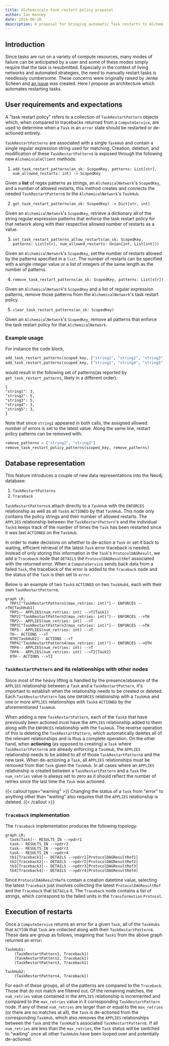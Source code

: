 ```yaml
---
title: Alchemiscale task restart policy proposal
author: Ian Kenney
date: 2024-06-20
description: A proposal for bringing automatic Task restarts to Alchemiscale, decreasing the need for users to manually intervene when resubmitting Tasks.
---
```


## Introduction

Since tasks are run on a variety of compute resources, many modes of failure can be anticipated by a user and some of these modes simply require that the task is resubmitted.
Especially in the context of living networks and automated strategies, the need to manually restart tasks is needlessly cumbersome.
These concerns were originally raised by Jenke Scheen and [an issue][issue] was created.
Here I propose an architecture which automates restarting tasks.


## User requirements and expectations

A "task restart policy" refers to a collection of `TaskRestartPattern` objects which, when compared to tracebacks returned from a `ComputeService`, are used to determine when a `Task` in an `error` state should be restarted or de-actioned entirely.

`TaskRestartPatterns` are associated with a single `TaskHub` and contain a single regular expression string used for matching.
Creation, deletion, and modification of these `TaskRestartPattern`s is exposed through the following new `AlchemiscaleClient` methods:

1. `add_task_restart_patterns(an_sk: ScopedKey, patterns: List[str], num_allowed_restarts: int) -> ScopedKey`

Given a **list** of regex patterns as strings, an `AlchemicalNetwork`'s `ScopedKey`, and a number of allowed restarts, this method creates and connects the needed `TaskRestartPattern`s to the `AlchemicalNetwork`'s `TaskHub`.

2. `get_task_restart_patterns(an_sk: ScopedKey) -> Dict[str, int]`

Given an `AlchemicalNetwork`'s `ScopedKey`, retrieve a dictionary all of the string regular expression patterns that enforce the task restart policy for that network along with their respective allowed number of restarts as a value.

3. `set_task_restart_patterns_allow_restarts(an_sk: ScopedKey, patterns: List[str], num_allowed_restarts: Union[int, List[int]])`

Given an `AlchemicalNetwork`'s `ScopedKey`, set the number of restarts allowed by the patterns specified in a `list`.
The number of restarts can be specified with a single integer value or a list of integers of the same length as the number of patterns.

4. `remove_task_restart_patterns(an_sk: ScopedKey, patterns: List[str])`

Given an `AlchemicalNetwork`'s `ScopedKey` and a list of regular expression patterns, remove those patterns from the `AlchemicalNetwork`'s task restart policy.

5. `clear_task_restart_patterns(an_sk: ScopedKey)`

Given an `AlchemicalNetwork`'s `ScopedKey`, remove all patterns that enforce the task restart policy for that `AlchemicalNetwork`.


### Example usage

For instance the code block,

```python
add_task_restart_patterns(scoped_key, ["string1", "string2", "string3"], 5)
add_task_restart_patterns(scoped_key, ["string1", "string4", "string5"], 3)
```

would result in the following set of patterns(as reported by `get_task_restart_patterns`, likely in a different order):

```
{
"string1": 3,
"string2": 5,
"string3": 5,
"string4": 3,
"string5": 3,
}
```

Note that since `string1` appeared in both calls, the assigned allowed number of errors is set to the latest value.
Along the same line, restart policy patterns can be removed with:

```python
remove_patterns = ["string2", "string3"]
remove_task_restart_policy_patterns(scoped_key, remove_patterns)
```

## Database representation

This feature introduces a couple of new data representations into the Neo4j database:

1. `TaskRestartPatterns`
2. `Traceback`

`TaskRestartPatterns`s attach directly to a `TaskHub` with the `ENFORCES` relationship as well as all `Task`s `ACTIONED` by that `TaskHub`.
This node only contains the policy strings and their number of allowed restarts.
The `APPLIES` relationship between the `TaskRestartPattern`'s and the individual `Task`s keeps track of the number of times the `Task` has been restarted since it was last `ACTIONED` on the `TaskHub`.

In order to make decisions on whether to de-action a `Task` or set it back to waiting, efficient retrieval of the latest `Task` error traceback is needed.
Instead of only storing this information in the `Task`'s `ProtocolDAGResult`, we add a `Traceback` node that `DETAILS` the `ProtocolDAGResultRef` associated with the returned error.
When a `ComputeService` sends back data from a failed `Task`, the traceback of the error is added to the `Traceback` node and the status of the `Task` is then set to `error`.

Below is an example of two `Task`s `ACTIONED` on two `TaskHub`s, each with their own `TaskRestartPattern`s.

```mermaid
graph LR;
  TRP1["TaskRestartPattern1(max_retries: int)"]-- ENFORCES -->TH[TaskHub1]
  TRP1-- APPLIES(num_retries: int) -->T[Task1]
  TRP2["TaskRestartPattern2(max_retries: int)"]-- ENFORCES -->TH
  TRP2-- APPLIES(num_retries: int) -->T
  TRP3["TaskRestartPattern3(max_retries: int)"]-- ENFORCES -->TH
  TRP3-- APPLIES(num_retries: int) -->T
  TH-- ACTIONS -->T
  OTH[TaskHub2]-- ACTIONS -->T
  TRP4["TaskRestartPattern4(max_retries: int)"]-- ENFORCES -->OTH
  TRP4-- APPLIES(num_retries: int) -->T
  TRP4-- APPLIES(num_retries: int) -->T2[Task2]
  OTH-- ACTIONS -->T2
```


### `TaskRestartPattern` and its relationships with other nodes

Since most of the heavy lifting is handled by the presence/absence of the `APPLIES` relationship between a `Task` and a `TaskRestartPattern`, it's important to establish when the relationship needs to be created or deleted.
Each `TaskRestartPattern` has one `ENFORCES` relationship with a `TaskHub` and one or more `APPLIES` relationships with `Task`s `ACTIONED` by the aforementioned `TaskHub`.

When adding a new `TaskRestartPattern`, each of the `Task`s that have previously been actioned must have the `APPLIES` relationship added to them along with the `ENFORCES` relationship with the `TaskHub`.
The reverse operation of this is deleting the `TaskRestartPattern`, which automatically deletes all of the relevant relationships and is thus a complete operation.
On the other hand, when **actioning** (as opposed to creating) a `Task` where `TaskRestartPattern`s are already enforcing a `TaskHub`, the `APPLIES` relationship needs to be added to all of those `TaskRestartPattern`s and the new task.
When de-actioning a `Task`, all `APPLIES` relationships must be removed from that `Task` given the `TaskHub`.
In all cases where an `APPLIES` relationship is created between a `TaskRestartPattern` and a `Task` the `num_retries` value is always set to zero as it should reflect the number of retries since the last time the `Task` was actioned.

{{< callout type="warning" >}}
Changing the status of a `Task` from "error" to anything other than "waiting" also requires that the `APPLIES` relationship is deleted.
{{< /callout >}}

### `Traceback` implementation

The `Traceback` implementation produces the following topology:

```mermaid
graph LR;
  task[Task]-- RESULTS_IN -->pdrr1
  task-- RESULTS_IN -->pdrr2
  task-- RESULTS_IN -->pdrr3
  task-- RESULTS_IN -->pdrr4
  tb1[Traceback1]-- DETAILS -->pdrr1[ProtocolDAGResultRef1]
  tb2[Traceback2]-- DETAILS -->pdrr2[ProtocolDAGResultRef2]
  tb3[Traceback3]-- DETAILS -->pdrr3[ProtocolDAGResultRef3]
  tb4[Traceback4]-- DETAILS -->pdrr4[ProtocolDAGResultRef4]
```

Since `ProtocolDAGResultRef`s contain a creation datetime value, selecting the latest `Traceback` just involves collecting the latest `ProtocolDAGResultRef` and the `Traceback` that `DETAIL`s it.
The `Traceback` node contains a list of strings, which correspond to the failed units in the `Transformation` `Protocol`.

## Execution of restarts

Once a `ComputeService` returns an error for a given `Task`, all of the `TaskHubs` that `ACTION` that `Task` are collected along with their `TaskRestartPattern`s.
These data are group as follows, imagining that `Task1` from the above graph returned an error:

```
TaskHub1:
    (TaskRestartPattern1, Traceback1)
    (TaskRestartPattern2, Traceback1)
    (TaskRestartPattern3, Traceback1)

TaskHub2:
    (TaskRestartPattern4, Traceback1)
```

For each of these groups, all of the patterns are compared to the `Traceback`.
Those that do not match are filtered out.
Of the remaining matches, the `num_retries` value contained in the `APPLIES` relationship is incremented and compared to the `max_retries` value in it corresponding `TaskRestartPattern` node.
If any of these `num_retries` are larger than or equal to the `max_retries` (or there are no matches at all), the `Task` is de-actioned from the corresponding `TaskHub`, which also removes the `APPLIES` relationships between the `Task` and the `TaskHub`'s associated `TaskRestartPattern`s.
If all `num_retries` are less than the `max_retries`, the `Task` status will be switched to "waiting" once all other `TaskHub`s have been looped over and potentially de-actioned.


[issue]: https://github.com/openforcefield/alchemiscale/issues/277
